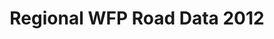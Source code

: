 ---
title: Regional WFP Road Data 2012
categories: 
    - data
geography: regional
partner: wfp
cat: logistics
year: 2012
layer: wfp-odep.sahel-wfp-roads-mar-28-2012
api:
embed:
source: WFP
license: Public Domain
updated: 3/28/12
description: This layer depicts road data from the World Food Programme in the Sahel region. Data was obtained from the [UN Spatial Data Infrastructure for Transport (SDI-T)](http://www.logcluster.org/tools/mapcentre/unsdi).   
downloads:
    - type: shapefile
      link: http://dl.dropbox.com/u/72717685/wfp-roads-sahel-2012.zip
    - type: sqlite
      link: http://dl.dropbox.com/u/72717685/wfp-roads-sahel-2012.sqlite.zip
---